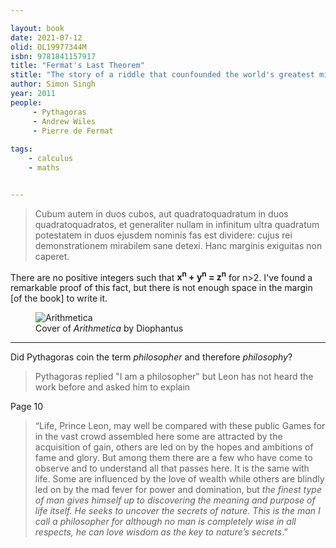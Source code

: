 ```yaml
---

layout: book
date: 2021-07-12
olid: OL19977344M
isbn: 9781841157917
title: "Fermat's Last Theorem"
stitle: "The story of a riddle that counfounded the world's greatest minds for 358 years"
author: Simon Singh
year: 2011
people: 
     - Pythagoras
     - Andrew Wiles
     - Pierre de Fermat
     
tags: 
    - calculus
    - maths


---
```


>Cubum autem in duos cubos, aut quadratoquadratum in duos quadratoquadratos, et generaliter nullam in infinitum ultra quadratum potestatem in duos ejusdem nominis fas est dividere: cujus rei demonstrationem mirabilem sane detexi. Hanc marginis exiguitas non caperet.


There are no positive integers such that **x<sup>n</sup> + y<sup>n</sup> = z<sup>n</sup>** for n>2. I've found a remarkable proof of this fact, but there is not 
enough space in the margin [of the book] to write it.

<figure style="width: 400px">
<!-- class="align-left"> -->
<img alt="Arithmetica" src="{{ site.baseurl }}/assets/covers/diophantus-cover.jpg">
              <figcaption>Cover of <em>Arithmetica</em> by Diophantus</figcaption>
</figure>


____

Did Pythagoras coin the term *philosopher* and therefore *philosophy*?


>Pythagoras replied "I am a philosopher" but Leon has not heard the work before and asked him to explain

Page 10

>“Life, Prince Leon, may well be compared with these public Games for in the vast crowd assembled here some are attracted by the acquisition of gain, others are led on by the hopes and ambitions of fame and glory. But among them there are a few who have come to observe and to understand all that passes here. It is the same with life. Some are influenced by the love of wealth while others are blindly led on by the mad fever for power and domination, but *the finest type of man gives himself up to discovering the meaning and purpose of life itself. He seeks to uncover the secrets of nature. This is the man I call a philosopher for although no man is completely wise in all respects, he can love wisdom as the key to nature’s secrets*.”






